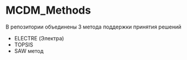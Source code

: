 # MCDM_Methods
В репозитории объединены 3 метода поддержки принятия решений
* ELECTRE (Электра)
* TOPSIS
* SAW метод
